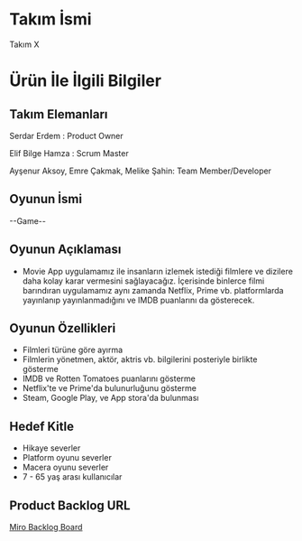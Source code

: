 
# **Takım İsmi**

Takım X


# Ürün İle İlgili Bilgiler

## Takım Elemanları

Serdar Erdem : Product Owner

Elif Bilge Hamza : Scrum Master

Ayşenur Aksoy, Emre Çakmak, Melike Şahin: Team Member/Developer


## Oyunun İsmi

--Game--

## Oyunun Açıklaması

- Movie App uygulamamız ile insanların izlemek istediği filmlere ve dizilere daha kolay karar vermesini sağlayacağız. İçerisinde binlerce filmi barındıran uygulamamız aynı zamanda Netflix, Prime vb. platformlarda yayınlanıp yayınlanmadığını ve IMDB puanlarını da gösterecek.

## Oyunun Özellikleri

- Filmleri türüne göre ayırma
- Filmlerin yönetmen, aktör, aktris vb. bilgilerini posteriyle birlikte gösterme
- IMDB ve Rotten Tomatoes puanlarını gösterme
- Netflix'te ve Prime'da bulunurluğunu gösterme
- Steam, Google Play, ve App stora'da bulunması

## Hedef Kitle

- Hikaye severler
- Platform oyunu severler
- Macera oyunu severler
- 7 - 65 yaş arası kullanıcılar

## Product Backlog URL

[Miro Backlog Board](https://miro.com/app/board/uXjVOSSCpsI=/)
